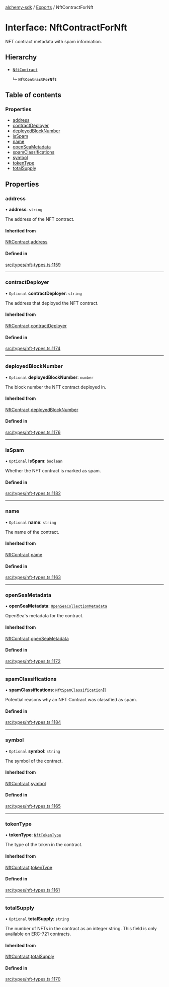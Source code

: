 [alchemy-sdk](../README.md) / [Exports](../modules.md) / NftContractForNft

# Interface: NftContractForNft

NFT contract metadata with spam information.

## Hierarchy

- [`NftContract`](NftContract.md)

  ↳ **`NftContractForNft`**

## Table of contents

### Properties

- [address](NftContractForNft.md#address)
- [contractDeployer](NftContractForNft.md#contractdeployer)
- [deployedBlockNumber](NftContractForNft.md#deployedblocknumber)
- [isSpam](NftContractForNft.md#isspam)
- [name](NftContractForNft.md#name)
- [openSeaMetadata](NftContractForNft.md#openseametadata)
- [spamClassifications](NftContractForNft.md#spamclassifications)
- [symbol](NftContractForNft.md#symbol)
- [tokenType](NftContractForNft.md#tokentype)
- [totalSupply](NftContractForNft.md#totalsupply)

## Properties

### address

• **address**: `string`

The address of the NFT contract.

#### Inherited from

[NftContract](NftContract.md).[address](NftContract.md#address)

#### Defined in

[src/types/nft-types.ts:1159](https://github.com/alchemyplatform/alchemy-sdk-js/blob/44aa50c/src/types/nft-types.ts#L1159)

___

### contractDeployer

• `Optional` **contractDeployer**: `string`

The address that deployed the NFT contract.

#### Inherited from

[NftContract](NftContract.md).[contractDeployer](NftContract.md#contractdeployer)

#### Defined in

[src/types/nft-types.ts:1174](https://github.com/alchemyplatform/alchemy-sdk-js/blob/44aa50c/src/types/nft-types.ts#L1174)

___

### deployedBlockNumber

• `Optional` **deployedBlockNumber**: `number`

The block number the NFT contract deployed in.

#### Inherited from

[NftContract](NftContract.md).[deployedBlockNumber](NftContract.md#deployedblocknumber)

#### Defined in

[src/types/nft-types.ts:1176](https://github.com/alchemyplatform/alchemy-sdk-js/blob/44aa50c/src/types/nft-types.ts#L1176)

___

### isSpam

• `Optional` **isSpam**: `boolean`

Whether the NFT contract is marked as spam.

#### Defined in

[src/types/nft-types.ts:1182](https://github.com/alchemyplatform/alchemy-sdk-js/blob/44aa50c/src/types/nft-types.ts#L1182)

___

### name

• `Optional` **name**: `string`

The name of the contract.

#### Inherited from

[NftContract](NftContract.md).[name](NftContract.md#name)

#### Defined in

[src/types/nft-types.ts:1163](https://github.com/alchemyplatform/alchemy-sdk-js/blob/44aa50c/src/types/nft-types.ts#L1163)

___

### openSeaMetadata

• **openSeaMetadata**: [`OpenSeaCollectionMetadata`](OpenSeaCollectionMetadata.md)

OpenSea's metadata for the contract.

#### Inherited from

[NftContract](NftContract.md).[openSeaMetadata](NftContract.md#openseametadata)

#### Defined in

[src/types/nft-types.ts:1172](https://github.com/alchemyplatform/alchemy-sdk-js/blob/44aa50c/src/types/nft-types.ts#L1172)

___

### spamClassifications

• **spamClassifications**: [`NftSpamClassification`](../enums/NftSpamClassification.md)[]

Potential reasons why an NFT Contract was classified as spam.

#### Defined in

[src/types/nft-types.ts:1184](https://github.com/alchemyplatform/alchemy-sdk-js/blob/44aa50c/src/types/nft-types.ts#L1184)

___

### symbol

• `Optional` **symbol**: `string`

The symbol of the contract.

#### Inherited from

[NftContract](NftContract.md).[symbol](NftContract.md#symbol)

#### Defined in

[src/types/nft-types.ts:1165](https://github.com/alchemyplatform/alchemy-sdk-js/blob/44aa50c/src/types/nft-types.ts#L1165)

___

### tokenType

• **tokenType**: [`NftTokenType`](../enums/NftTokenType.md)

The type of the token in the contract.

#### Inherited from

[NftContract](NftContract.md).[tokenType](NftContract.md#tokentype)

#### Defined in

[src/types/nft-types.ts:1161](https://github.com/alchemyplatform/alchemy-sdk-js/blob/44aa50c/src/types/nft-types.ts#L1161)

___

### totalSupply

• `Optional` **totalSupply**: `string`

The number of NFTs in the contract as an integer string. This field is only
available on ERC-721 contracts.

#### Inherited from

[NftContract](NftContract.md).[totalSupply](NftContract.md#totalsupply)

#### Defined in

[src/types/nft-types.ts:1170](https://github.com/alchemyplatform/alchemy-sdk-js/blob/44aa50c/src/types/nft-types.ts#L1170)
